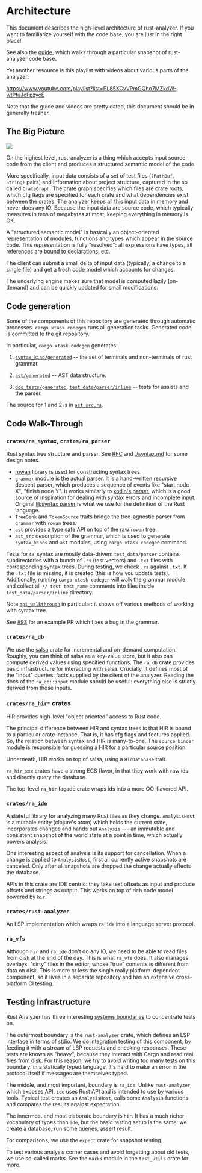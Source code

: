 # Architecture

This document describes the high-level architecture of rust-analyzer.
If you want to familiarize yourself with the code base, you are just
in the right place!

See also the [guide](./guide.md), which walks through a particular snapshot of
rust-analyzer code base.

Yet another resource is this playlist with videos about various parts of the
analyzer:

https://www.youtube.com/playlist?list=PL85XCvVPmGQho7MZkdW-wtPtuJcFpzycE

Note that the guide and videos are pretty dated, this document should be in
generally fresher.

## The Big Picture

![](https://user-images.githubusercontent.com/1711539/50114578-e8a34280-0255-11e9-902c-7cfc70747966.png)

On the highest level, rust-analyzer is a thing which accepts input source code
from the client and produces a structured semantic model of the code.

More specifically, input data consists of a set of test files (`(PathBuf,
String)` pairs) and information about project structure, captured in the so
called `CrateGraph`. The crate graph specifies which files are crate roots,
which cfg flags are specified for each crate and what dependencies exist between
the crates. The analyzer keeps all this input data in memory and never does any
IO. Because the input data are source code, which typically measures in tens of
megabytes at most, keeping everything in memory is OK.

A "structured semantic model" is basically an object-oriented representation of
modules, functions and types which appear in the source code. This representation
is fully "resolved": all expressions have types, all references are bound to
declarations, etc.

The client can submit a small delta of input data (typically, a change to a
single file) and get a fresh code model which accounts for changes.

The underlying engine makes sure that model is computed lazily (on-demand) and
can be quickly updated for small modifications.


## Code generation

Some of the components of this repository are generated through automatic
processes. `cargo xtask codegen` runs all generation tasks. Generated code is
committed to the git repository.

In particular, `cargo xtask codegen` generates:

1. [`syntax_kind/generated`](https://github.com/rust-analyzer/rust-analyzer/blob/a0be39296d2925972cacd9fbf8b5fb258fad6947/crates/ra_parser/src/syntax_kind/generated.rs)
  -- the set of terminals and non-terminals of rust grammar.

2. [`ast/generated`](https://github.com/rust-analyzer/rust-analyzer/blob/a0be39296d2925972cacd9fbf8b5fb258fad6947/crates/ra_syntax/src/ast/generated.rs)
  -- AST data structure.

3. [`doc_tests/generated`](https://github.com/rust-analyzer/rust-analyzer/blob/a0be39296d2925972cacd9fbf8b5fb258fad6947/crates/ra_assists/src/doc_tests/generated.rs),
  [`test_data/parser/inline`](https://github.com/rust-analyzer/rust-analyzer/tree/a0be39296d2925972cacd9fbf8b5fb258fad6947/crates/ra_syntax/test_data/parser/inline)
  -- tests for assists and the parser.

The source for 1 and 2 is in [`ast_src.rs`](https://github.com/rust-analyzer/rust-analyzer/blob/a0be39296d2925972cacd9fbf8b5fb258fad6947/xtask/src/ast_src.rs).

## Code Walk-Through

### `crates/ra_syntax`, `crates/ra_parser`

Rust syntax tree structure and parser. See
[RFC](https://github.com/rust-lang/rfcs/pull/2256) and [./syntax.md](./syntax.md) for some design notes.

- [rowan](https://github.com/rust-analyzer/rowan) library is used for constructing syntax trees.
- `grammar` module is the actual parser. It is a hand-written recursive descent parser, which
  produces a sequence of events like "start node X", "finish node Y". It works similarly to [kotlin's parser](https://github.com/JetBrains/kotlin/blob/4d951de616b20feca92f3e9cc9679b2de9e65195/compiler/frontend/src/org/jetbrains/kotlin/parsing/KotlinParsing.java),
  which is a good source of inspiration for dealing with syntax errors and incomplete input. Original [libsyntax parser](https://github.com/rust-lang/rust/blob/6b99adeb11313197f409b4f7c4083c2ceca8a4fe/src/libsyntax/parse/parser.rs)
  is what we use for the definition of the Rust language.
- `TreeSink` and `TokenSource` traits bridge the tree-agnostic parser from `grammar` with `rowan` trees.
- `ast` provides a type safe API on top of the raw `rowan` tree.
- `ast_src` description of the grammar, which is used to generate `syntax_kinds`
  and `ast` modules, using `cargo xtask codegen` command.

Tests for ra_syntax are mostly data-driven: `test_data/parser` contains subdirectories with a bunch of `.rs`
(test vectors) and `.txt` files with corresponding syntax trees. During testing, we check
`.rs` against `.txt`. If the `.txt` file is missing, it is created (this is how you update
tests). Additionally, running `cargo xtask codegen` will walk the grammar module and collect
all `// test test_name` comments into files inside `test_data/parser/inline` directory.

Note
[`api_walkthrough`](https://github.com/rust-analyzer/rust-analyzer/blob/2fb6af89eb794f775de60b82afe56b6f986c2a40/crates/ra_syntax/src/lib.rs#L190-L348)
in particular: it shows off various methods of working with syntax tree.

See [#93](https://github.com/rust-analyzer/rust-analyzer/pull/93) for an example PR which
fixes a bug in the grammar.

### `crates/ra_db`

We use the [salsa](https://github.com/salsa-rs/salsa) crate for incremental and
on-demand computation. Roughly, you can think of salsa as a key-value store, but
it also can compute derived values using specified functions. The `ra_db` crate
provides basic infrastructure for interacting with salsa. Crucially, it
defines most of the "input" queries: facts supplied by the client of the
analyzer. Reading the docs of the `ra_db::input` module should be useful:
everything else is strictly derived from those inputs.

### `crates/ra_hir*` crates

HIR provides high-level "object oriented" access to Rust code.

The principal difference between HIR and syntax trees is that HIR is bound to a
particular crate instance. That is, it has cfg flags and features applied. So,
the relation between syntax and HIR is many-to-one. The `source_binder` module
is responsible for guessing a HIR for a particular source position.

Underneath, HIR works on top of salsa, using a `HirDatabase` trait.

`ra_hir_xxx` crates have a strong ECS flavor, in that they work with raw ids and
directly query the database.

The top-level `ra_hir` façade crate wraps ids into a more OO-flavored API.

### `crates/ra_ide`

A stateful library for analyzing many Rust files as they change. `AnalysisHost`
is a mutable entity (clojure's atom) which holds the current state, incorporates
changes and hands out `Analysis` --- an immutable and consistent snapshot of
the world state at a point in time, which actually powers analysis.

One interesting aspect of analysis is its support for cancellation. When a
change is applied to `AnalysisHost`, first all currently active snapshots are
canceled. Only after all snapshots are dropped the change actually affects the
database.

APIs in this crate are IDE centric: they take text offsets as input and produce
offsets and strings as output. This works on top of rich code model powered by
`hir`.

### `crates/rust-analyzer`

An LSP implementation which wraps `ra_ide` into a language server protocol.

### `ra_vfs`

Although `hir` and `ra_ide` don't do any IO, we need to be able to read
files from disk at the end of the day. This is what `ra_vfs` does. It also
manages overlays: "dirty" files in the editor, whose "true" contents is
different from data on disk. This is more or less the single really
platform-dependent component, so it lives in a separate repository and has an
extensive cross-platform CI testing.

## Testing Infrastructure

Rust Analyzer has three interesting [systems
boundaries](https://www.tedinski.com/2018/04/10/making-tests-a-positive-influence-on-design.html)
to concentrate tests on.

The outermost boundary is the `rust-analyzer` crate, which defines an LSP
interface in terms of stdio. We do integration testing of this component, by
feeding it with a stream of LSP requests and checking responses. These tests are
known as "heavy", because they interact with Cargo and read real files from
disk. For this reason, we try to avoid writing too many tests on this boundary:
in a statically typed language, it's hard to make an error in the protocol
itself if messages are themselves typed.

The middle, and most important, boundary is `ra_ide`. Unlike
`rust-analyzer`, which exposes API, `ide` uses Rust API and is intended to
use by various tools. Typical test creates an `AnalysisHost`, calls some
`Analysis` functions and compares the results against expectation.

The innermost and most elaborate boundary is `hir`. It has a much richer
vocabulary of types than `ide`, but the basic testing setup is the same: we
create a database, run some queries, assert result.

For comparisons, we use the `expect` crate for snapshot testing.

To test various analysis corner cases and avoid forgetting about old tests, we
use so-called marks. See the `marks` module in the `test_utils` crate for more.
